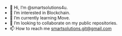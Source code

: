 - 👋 Hi, I’m @smartsolutions4u.
- 👀 I’m interested in Blockchain.
- 🌱 I’m currently learning Move.
- 💞️ I’m looking to collaborate on my public repositories.
- 📫 How to reach me smartsolutions.git@gmail.com

<!---
smartsolutions4u/smartsolutions4u is a ✨ special ✨ repository because its `README.md` (this file) appears on your GitHub profile.
You can click the Preview link to take a look at your changes.
--->

